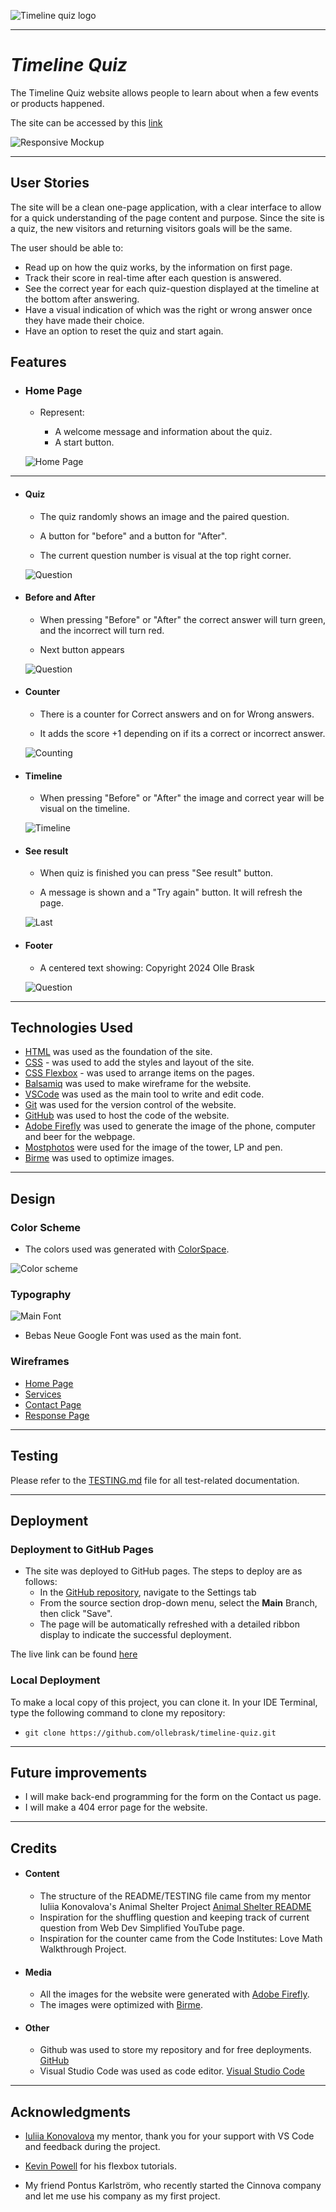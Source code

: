![Timeline quiz logo](documentation/logo.png)

---

# *Timeline Quiz*

The Timeline Quiz website allows people to learn about when a few events or products happened.

The site can be accessed by this [link](https://ollebrask.github.io/timeline-quiz/)

![Responsive Mockup](documentation/responsive.png)


---
## User Stories

The site will be a clean one-page application, with a clear interface to allow for a quick understanding of the page content and purpose. Since the site is a quiz, the new visitors and returning visitors goals will be the same.

The user should be able to:
- Read up on how the quiz works, by the information on first page.
- Track their score in real-time after each question is answered.
- See the correct year for each quiz-question displayed at the timeline at the bottom after answering.
- Have a visual indication of which was the right or wrong answer once they have made their choice.
- Have an option to reset the quiz and start again.

## Features

+ ### Home Page

    - Represent: 

        - A welcome message and information about the quiz.
        - A start button.


    ![Home Page](documentation/first.png)

---

+ #### Quiz

    - The quiz randomly shows an image and the paired question.

    - A button for "before" and a button for "After".

    - The current question number is visual at the top right corner.

    
    ![Question](documentation/question.png)

+ #### Before and After

    - When pressing "Before" or "After" the correct answer will turn green, and the incorrect will turn red.

    - Next button appears

    
    ![Question](documentation/next.png)


+ #### Counter

    - There is a counter for Correct answers and on for Wrong answers.

    - It adds the score +1 depending on if its a correct or incorrect answer.

    
    ![Counting](documentation/counting.png)

+ #### Timeline

    - When pressing "Before" or "After" the image and correct year will be visual on the timeline.
    
    ![Timeline](documentation/timeline.png)

+ #### See result

    - When quiz is finished you can press "See result" button.

    - A message is shown and a "Try again" button. It will refresh the page.

    
    ![Last](documentation/last.png)

+ #### Footer

    - A centered text showing: Copyright 2024 Olle Brask

    
    ![Question](documentation/footer.png)




---
## Technologies Used

- [HTML](https://developer.mozilla.org/en-US/docs/Web/HTML) was used as the foundation of the site.
- [CSS](https://developer.mozilla.org/en-US/docs/Web/css) - was used to add the styles and layout of the site.
- [CSS Flexbox](https://developer.mozilla.org/en-US/docs/Learn/CSS/CSS_layout/Flexbox) - was used to arrange items on the pages.
- [Balsamiq](https://balsamiq.com/) was used to make wireframe for the website.
- [VSCode](https://code.visualstudio.com/) was used as the main tool to write and edit code.
- [Git](https://git-scm.com/) was used for the version control of the website.
- [GitHub](https://github.com/) was used to host the code of the website.
- [Adobe Firefly](https://adobe.com/products/firefly.html/) was used to generate the image of the phone, computer and beer for the webpage.
- [Mostphotos](https://www.mostphotos.com/) were used for the image of the tower, LP and pen.
- [Birme](https://www.birme.net) was used to optimize images.




---
## Design

### Color Scheme

- The colors used was generated with [ColorSpace](https://mycolor.space/).

![Color scheme](documentation/colors.png)

### Typography


![Main Font](documentation/font.png)

- Bebas Neue Google Font was used as the main font.


### Wireframes
- [Home Page](documentation/index-wireframe.png)
- [Services](documentation/services-wireframe.png)
- [Contact Page](documentation/contact-wireframe.png)
- [Response Page](documentation/response-wireframe.png)

---

## Testing

Please refer to the [TESTING.md](TESTING.md) file for all test-related documentation.

---


## Deployment

### Deployment to GitHub Pages

- The site was deployed to GitHub pages. The steps to deploy are as follows: 
  - In the [GitHub repository](https://github.com/ollebrask/timeline-quiz/), navigate to the Settings tab 
  - From the source section drop-down menu, select the **Main** Branch, then click "Save".
  - The page will be automatically refreshed with a detailed ribbon display to indicate the successful deployment.

The live link can be found [here](https://ollebrask.github.io/timeline-quiz/)

### Local Deployment

To make a local copy of this project, you can clone it.
In your IDE Terminal, type the following command to clone my repository:

- `git clone https://github.com/ollebrask/timeline-quiz.git`

---

## Future improvements
- I will make back-end programming for the form on the Contact us page.
- I will make a 404 error page for the website.

---
## Credits

+ #### Content

    - The structure of the README/TESTING file came from my mentor Iuliia Konovalova's Animal Shelter Project [Animal Shelter README](https://github.com/IuliiaKonovalova/animal_shelter/blob/main/README.md)
    - Inspiration for the shuffling question and keeping track of current question from Web Dev Simplified YouTube page.
    - Inspiration for the counter came from the Code Institutes: Love Math Walkthrough Project.

+ #### Media

    - All the images for the website were generated with [Adobe Firefly](https://adobe.com/products/firefly.html/).
    - The images were optimized with [Birme](https://www.birme.net).

+ #### Other

    - Github was used to store my repository and for free deployments. [GitHub](https://github.com)
    - Visual Studio Code was used as code editor. [Visual Studio Code](https://code.visualstudio.com)    
---

## Acknowledgments

- [Iuliia Konovalova](https://github.com/IuliiaKonovalova) my mentor, thank you for your support with VS Code and feedback during the project.
- [Kevin Powell](https://www.youtube.com/user/KepowOb) for his flexbox tutorials.

- My friend Pontus Karlström, who recently started the Cinnova company and let me use his company as my first project.